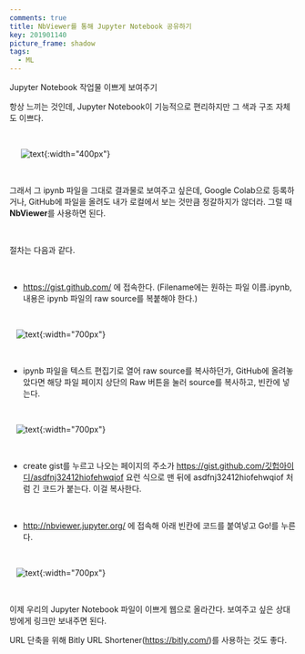 ```yaml
---
comments: true
title: NbViewer를 통해 Jupyter Notebook 공유하기
key: 201901140
picture_frame: shadow
tags:
  - ML
---
```


Jupyter Notebook 작업물 이쁘게 보여주기

<!--more-->

항상 느끼는 것인데, Jupyter Notebook이 기능적으로 편리하지만 그 색과 구조 자체도 이쁘다.

<br>

&nbsp;&nbsp;&nbsp;&nbsp; ![text](https://raw.githubusercontent.com/q0115643/my_blog/master/assets/images/nbviewer/0.png){:width="400px"}

<br>

그래서 그 ipynb 파일을 그대로 결과물로 보여주고 싶은데, Google Colab으로 등록하거나, GitHub에 파일을 올려도 내가 로컬에서 보는 것만큼 정갈하지가 않더라.
그럴 때 **NbViewer**를 사용하면 된다.

<br>

절차는 다음과 같다.

<br>

- https://gist.github.com/ 에 접속한다. (Filename에는 원하는 파일 이름.ipynb, 내용은 ipynb 파일의 raw source를 복붙해야 한다.)

<br>

&nbsp;&nbsp; ![text](https://raw.githubusercontent.com/q0115643/my_blog/master/assets/images/nbviewer/1.png){:width="700px"}

<br>

- ipynb 파일을 텍스트 편집기로 열어 raw source를 복사하던가, GitHub에 올려놓았다면 해당 파일 페이지 상단의 Raw 버튼을 눌러 source를 복사하고, 빈칸에 넣는다.

<br>

&nbsp;&nbsp; ![text](https://raw.githubusercontent.com/q0115643/my_blog/master/assets/images/nbviewer/2.png){:width="700px"}

<br>

- create gist를 누르고 나오는 페이지의 주소가 https://gist.github.com/깃헙아이디/asdfnj32412hiofehwqiof 요런 식으로 맨 뒤에 asdfnj32412hiofehwqiof 처럼 긴 코드가 붙는다. 이걸 복사한다.

<br>

- http://nbviewer.jupyter.org/ 에 접속해 아래 빈칸에 코드를 붙여넣고 Go!를 누른다.

<br>

&nbsp;&nbsp; ![text](https://raw.githubusercontent.com/q0115643/my_blog/master/assets/images/nbviewer/3.png){:width="700px"}

<br>

이제 우리의 Jupyter Notebook 파일이 이쁘게 웹으로 올라간다. 보여주고 싶은 상대방에게 링크만 보내주면 된다.

URL 단축을 위해 Bitly URL Shortener(https://bitly.com/)를 사용하는 것도 좋다.
